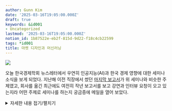 ```yaml
---
author: Gunn Kim
date: '2025-03-16T19:05:00.000Z'
draft: true
keywords: &id001
- Uncategorized
lastmod: '2025-03-16T19:05:00.000Z'
notion_id: 1b87522e-eb2f-815d-9d22-f18c4cb22599
tags: *id001
title: 마켓 디자인과 머신러닝
---
```


![](/uploads/2019-08-12-KakaoTalk_Photo_2019-08-12-15-42-16.png) 


오늘 한국경제학회 뉴스레터에서 우연히 인공지능(AI)과 한국 경제 영향에 대한 세미나 소식을 보게 되었다. 지난해 이전 직장에서 썼던 [마지막 보고서](http://www.lgeri.com/report/view.do?idx=19620)가 위 세미나와 비슷한 주제였고, 회사를 옮긴 최근에도 여전히 작년 보고서를 보고 강연과 인터뷰 요청이 오고 있는지라 어떤 주제로 세미나를 하는지 궁금증에 메일을 열어 보았다.

<details markdown="1">
<summary>자세한 내용 접기/펼치기</summary>
ㅇㅇㅇ
</details>



